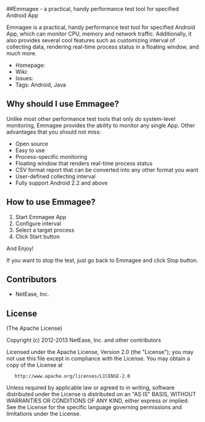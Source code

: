 ##Emmagee - a practical, handy performance test tool for specified Android App

Emmagee is a practical, handy performance test tool for specified Android App, which can monitor CPU, memory and 
network traffic. Additionally, it also provides several cool features such as customizing interval of collecting data,
rendering real-time process status in a floating window, and much more.

 * Homepage: 
 * Wiki: 
 * Issues: 
 * Tags: Android, Java 


## Why should I use Emmagee?

Unlike most other performance test tools that only do system-level monitoring, Emmagee provides the ability to monitor any single App. Other advantages that
you should not miss:
* Open source
* Easy to use
* Process-specific monitoring
* Floating window that renders real-time process status
* CSV format report that can be converted into any other format you want
* User-defined collecting interval
* Fully support Android 2.2 and above

## How to use Emmagee?

1. Start Emmagee App
2. Configure interval
3. Select a target process 
4. Click Start button

And Enjoy!

If you want to stop the test, just go back to Emmagee and click Stop button.

## Contributors
* NetEase, Inc.

## License
(The Apache License)

Copyright (c) 2012-2013 NetEase, Inc. and other contributors

   Licensed under the Apache License, Version 2.0 (the "License");
   you may not use this file except in compliance with the License.
   You may obtain a copy of the License at

       http://www.apache.org/licenses/LICENSE-2.0

   Unless required by applicable law or agreed to in writing, software
   distributed under the License is distributed on an "AS IS" BASIS,
   WITHOUT WARRANTIES OR CONDITIONS OF ANY KIND, either express or implied.
   See the License for the specific language governing permissions and
   limitations under the License.
